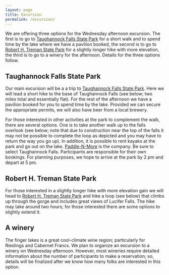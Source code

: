 ```yaml
---
layout: page
title: Excursion
permalink: /excursion/
---
```


We are offering three options for the Wednesday afternoon excursion. The first is to go to [Taughannock Falls State Park](https://parks.ny.gov/parks/taughannockfalls) for a short walk and to spend time by the lake where we have a pavilion booked, the second is to go to [Robert H. Treman State Park](https://parks.ny.gov/parks/roberttreman/) for a slightly longer hike with more elevation, the third is to go to a winery for the afternoon. Details for the three options follow.

## Taughannock Falls State Park

Our main excursion will be a a trip to [Taughannock Falls State Park](https://parks.ny.gov/parks/taughannockfalls). Here we will lead a short hike to the base of Taughannock Falls (see below; two miles total and essentially flat). For the rest of the afternoon we have a pavilion booked for you to spend time by the lake. Provided we can secure the appropriate permits, we will also have beer from a local brewery.

<div class="strava-embed-placeholder" data-embed-type="route" data-embed-id="3357425280998172878" data-style="hybrid" data-terrain="3d" data-map-hash="13.59/42.5409/-76.60461" data-from-embed="true"></div><script src="https://strava-embeds.com/embed.js"></script> 

For those interested in other activities at the park to complement the walk, there are several options. One is to take another walk up to the falls overlook (see below; note that due to construction near the top of the falls it may not be possible to complete the loop as depicted and you may have to return the way you go up). In addition, it is possible to rent kayaks at the park and go out on the lake. [Paddle-N-More](https://paddlenmore.com/) is the company. Be sure to select Taughannock Falls. Participants are responsible for their own bookings. For planning purposes, we hope to arrive at the park by 2 pm and depart at 5 pm.

<div class="strava-embed-placeholder" data-embed-type="route" data-embed-id="3357425768290147210" data-style="hybrid" data-terrain="3d" data-map-hash="12.93/42.5392/-76.60756" data-from-embed="true"></div><script src="https://strava-embeds.com/embed.js"></script>

## Robert H. Treman State Park

For those interested in a slightly longer hike with more elevation gain we will head to [Robert H. Treman State Park](https://parks.ny.gov/parks/roberttreman/) and hike a loop (see below) that climbs up through the gorge and includes great views of Lucifer Falls. The hike may take around two hours; for those interested there are some options to slightly extend it.

<div class="strava-embed-placeholder" data-embed-type="route" data-embed-id="3357426844230967230" data-style="hybrid" data-terrain="3d" data-map-hash="13.13/42.39951/-76.57265" data-from-embed="true"></div><script src="https://strava-embeds.com/embed.js"></script>

## A winery

The finger lakes is a great cool-climate wine region; particularly for Rieslings and Cabernet Francs. We plan to organize an excursion to a winery on Wednesday afternoon. However, most wineries require detailed information about the number of participants to make a reservation; so, details will be finalized after we know how many folks are interested in this option. 